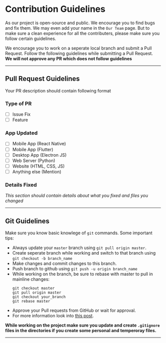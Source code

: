 # Contribution Guidelines

As our project is open-source and public. We encourage you to find bugs and fix them. We may even add your name in the `Our Team` page. But to make sure a clean experience for all the contributers, please make sure you follow certain guidelines.

We encourage you to work on a seperate local branch and submit a Pull Request. Follow the following guidelines while submitting a Pull Request. **We will not approve any PR which does not follow guidelines**


---
## Pull Request Guidelines

Your PR description should contain following format

### Type of PR

- [ ] Issue Fix
- [ ] Feature

### App Updated

- [ ] Mobile App (React Native)
- [ ] Mobile App (Flutter)
- [ ] Desktop App (Electron JS)
- [ ] Web Server (Python)
- [ ] Website (HTML, CSS, JS)
- [ ] Anything else (Mention)

### Details Fixed
_This section should contain details about what you fixed and files you changed_

---
## Git Guidelines

Make sure you know basic knowlege of `git` commands. Some important tips:

* Always update your `master` branch using `git pull origin master`.
* Create seperate branch while working and switch to that branch using `git checkout -b branch_name`
* Make changes and commit changes to this branch.
* Push branch to github using `git push -u origin branch_name`
* While working on the branch, be sure to rebase with master to pull in mainline changes:
  ```
  git checkout master
  git pull origin master
  git checkout your_branch
  git rebase master
* Approve your Pull requests from GitHub or wait for approval.
* For more information look into [this post](https://github.com/codepath/android_guides/wiki/Collaborating-on-Projects-with-Git).

**While working on the project make sure you update and create `.gitignore` files in the directories if you create some personal and temperoray files.**

---

